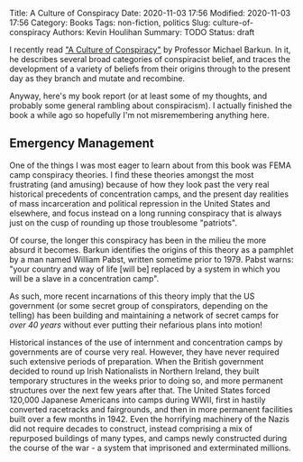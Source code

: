 Title: A Culture of Conspiracy
Date: 2020-11-03 17:56
Modified: 2020-11-03 17:56
Category: Books
Tags: non-fiction, politics
Slug: culture-of-conspiracy
Authors: Kevin Houlihan
Summary: TODO
Status: draft

I recently read ["A Culture of Conspiracy"][1] by Professor Michael Barkun. In it, he describes several broad categories of conspiracist belief, and traces the development of a variety of beliefs from their origins through to the present day as they branch and mutate and recombine.

Anyway, here's my book report (or at least some of my thoughts, and probably some general rambling about conspiracism). I actually finished the book a while ago so hopefully I'm not misremembering anything here.

## Emergency Management

One of the things I was most eager to learn about from this book was FEMA camp conspiracy theories. I find these theories amongst the most frustrating (and amusing) because of how they look past the very real historical precedents of concentration camps, and the present day realities of mass incarceration and political repression in the United States and elsewhere, and focus instead on a long running conspiracy that is always just on the cusp of rounding up those troublesome "patriots".

Of course, the longer this conspiracy has been in the milieu the more absurd it becomes. Barkun identifies the origins of this theory as a pamphlet by a man named William Pabst, written sometime prior to 1979. Pabst warns: "your country and way of life [will be] replaced by a system in which you will be a slave in a concentration camp".

As such, more recent incarnations of this theory imply that the US government (or some secret group of conspirators, depending on the telling) has been building and maintaining a network of secret camps for *over 40 years* without ever putting their nefarious plans into motion!

Historical instances of the use of internment and concentration camps by governments are of course very real. However, they have never required such extensive periods of preparation. When the British government decided to round up Irish Nationalists in Northern Ireland, they built temporary structures in the weeks prior to doing so, and more permanent structures over the next few years after that. The United States forced 120,000 Japanese Americans into camps during WWII, first in hastily converted racetracks and fairgrounds, and then in more permanent facilities built over a few months in 1942. Even the horrifying machinery of the Nazis did not require decades to construct, instead comprising a mix of repurposed buildings of many types, and camps newly constructed during the course of the war - a system that imprisoned and exterminated millions.

[1]: https://www.amazon.com/Culture-Conspiracy-Apocalyptic-Contemporary-Comparative-ebook/dp/B00DNJD46C/ref=sr_1_1?dchild=1&keywords=a+culture+of+conspiracy&qid=1604350628&sr=8-1 "A Culture of Conspiracy on Amazon"
